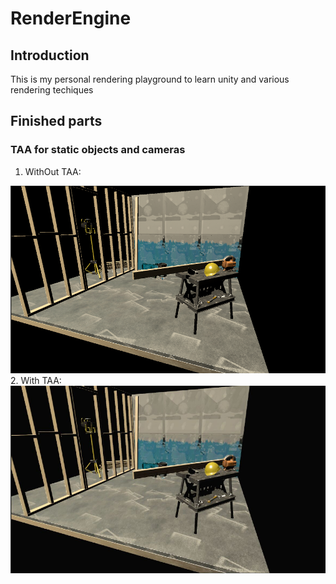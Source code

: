 # RenderEngine

## Introduction
This is my personal rendering playground to learn unity and various rendering techiques

## Finished parts
### TAA for static objects and cameras
1. WithOut TAA:
<img width = "600" height = "300" src = "https://github.com/XiaoyuXiao1998/XRenderPipeline/blob/main/demos/withoutTAA.png" alt="shadow pass"/>
2. With TAA:
<img width = "600" height = "300" src = "https://github.com/XiaoyuXiao1998/XRenderPipeline/blob/main/demos/withTAA.jpg" alt="PCF"/>

